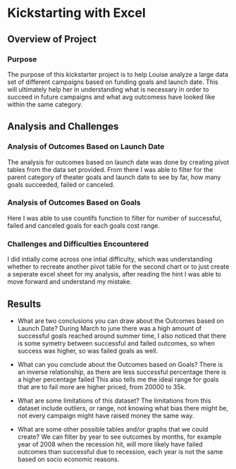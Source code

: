 # Kickstarting with Excel

## Overview of Project

### Purpose
The purpose of this kickstarter project is to help Louise analyze a large data set of different campaigns
based on funding goals and launch date. This will ultimately help her in understanding what is necessary 
in order to succeed in future campaigns and what avg outcomess have looked like within the same category.
## Analysis and Challenges

### Analysis of Outcomes Based on Launch Date
The analysis for outcomes based on launch date was done by creating pivot tables from the data set 
provided. From there I was able to filter for the parent category of theater goals and launch date 
to see by far, how many goals succeeded, failed or canceled. 
### Analysis of Outcomes Based on Goals
Here I was able to use countifs function to filter for number of successful, failed and canceled 
goals for each goals cost range. 
### Challenges and Difficulties Encountered
I did intially come across one intial difficulty, which was understanding whether to recreate another 
pivot table for the second chart or to just create a seperate excel sheet for my analysis, after reading the
hint I was able to move forward and understand my mistake. 
## Results

- What are two conclusions you can draw about the Outcomes based on Launch Date?
During March to june there was a high amount of successful goals reached around summer time, 
 I also noticed that there is some symetry 
between successful and failed outcomes, so when success was higher, so was failed goals as well.

- What can you conclude about the Outcomes based on Goals?
There is an inverse relationship, as there are less successful percentage there is a higher percentage failed
This also tells me the ideal range for goals that are to fail more are higher priced, from 20000 to 35k. 

- What are some limitations of this dataset?
The limitations from this dataset include outliers, or range, not knowing what bias there might be, not every campaign might 
have raised money the same way. 
- What are some other possible tables and/or graphs that we could create?
We can filter by year to see outcomes by months, for example year of 2008 when the recession hit,
will more likely have failed outcomes than successful due to recession, each year is not the same 
based on socio economic reasons. 
